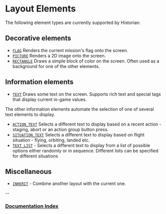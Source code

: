 # Layout Elements

The following element types are currently supported by Historian:

## Decorative elements
* [`FLAG`](Flag.md) Renders the current mission's flag onto the screen.
* [`PICTURE`](Picture.md) Renders a 2D image onto the screen.
* [`RECTANGLE`](Rectangle.md) Draws a simple block of color on the screen. Often used as a background for one of the other elements.

## Information elements
* [`TEXT`](Text.md) Draws some text on the screen. Supports rich text and special tags that display current in-game values. 

The other information elements automate the selection of one of several text elements to display.

* [`ACTION_TEXT`](Action_text.md) Selects a different text to display based on a recent action - staging, abort or an action group button press.
* [`SITUATION_TEXT`](Situation_Text.md) Selects a different text to display based on flight situation - flying, orbiting, landed etc.
* [`TEXT_LIST`](Text_List.md) - Selects a different text to display from a list of possible options either randomly or in sequence. Different lists can be specified for different situations

## Miscellaneous
* [`INHERIT`](Inherit.md) - Combine another layout with the current one.

--
### [Documentation Index](../README.md)
